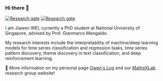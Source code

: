 ### Hi there 👋

[![Research gate](https://img.shields.io/badge/-Research%20Gate-green.svg?style=flat&logo=researchgate&logoColor=white&colorB=616161&labelColor=00BFA5)](https://www.researchgate.net/profile/Jiawen-Wei-4)
[![Research gate](https://img.shields.io/badge/-Google%20Scholar-blue.svg?style=flat&logo=googlescholar&colorB=616161)](https://scholar.google.com/citations?user=Cc-4rGwAAAAJ&hl=en)


I am Jiawen WEI, currently a PhD student at National University of Singapore, advised by Prof. Gianmarco Mengaldo. 

My research interests include the interpretability of machine/deep learning models for time series classification and regression tasks, time series pattern discovery, theme discovery in text classification, and deep reinforcement learning.

🔗 More information on my personal page [Gwen's Log](https://home.jiawennw.com/) and our [MatheXLab](https://www.mathexlab.com/) research group website!

<!--
**Gwen-JW/Gwen-JW** is a ✨ _special_ ✨ repository because its `README.md` (this file) appears on your GitHub profile.

Here are some ideas to get you started:

- 🔭 I’m currently working on ...
- 🌱 I’m currently learning ...
- 👯 I’m looking to collaborate on ...
- 🤔 I’m looking for help with ...
- 💬 Ask me about ...
- 📫 How to reach me: ...
- 😄 Pronouns: ...
- ⚡ Fun fact: ...
-->
